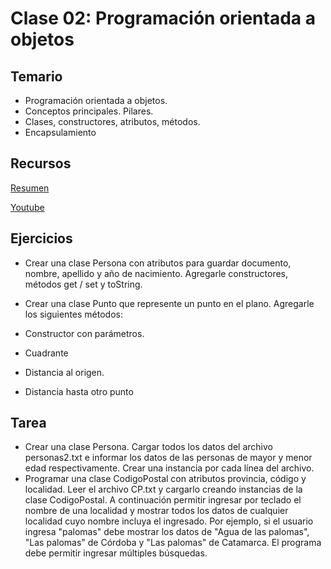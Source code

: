 # Clase 02: Programación orientada a objetos

## Temario

* Programación orientada a objetos.
* Conceptos principales. Pilares.
* Clases, constructores, atributos, métodos.
* Encapsulamiento
 
## Recursos

[Resumen](https://xmind.app/m/pmQ7EG)

[Youtube](https://youtu.be/LDxbUGyHM3Y)

## Ejercicios

* Crear una clase Persona con atributos para guardar documento, nombre, apellido y año de nacimiento. Agregarle constructores, métodos get / set y toString.

* Crear una clase Punto que represente un punto en el plano. Agregarle los siguientes métodos:
* Constructor con parámetros.
* Cuadrante
* Distancia al origen.
* Distancia hasta otro punto
  
## Tarea

* Crear una clase Persona. Cargar todos los datos del archivo personas2.txt e informar los datos de las personas de mayor y menor edad respectivamente. Crear una instancia por cada línea del archivo.
* Programar una clase CodigoPostal con atributos provincia, código y localidad. Leer el archivo CP.txt y cargarlo creando
instancias de la clase CodigoPostal. A continuación permitir
ingresar por teclado el nombre de una localidad y mostrar todos
los datos de cualquier localidad cuyo nombre incluya el
ingresado. Por ejemplo, si el usuario ingresa "palomas" debe mostrar los datos de "Agua de las palomas", "Las palomas" de Córdoba y "Las palomas" de Catamarca. El programa debe permitir ingresar múltiples búsquedas.




